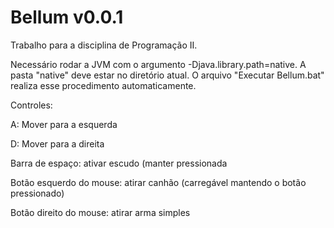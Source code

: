 # Bellum v0.0.1

Trabalho para a disciplina de Programação II.

Necessário rodar a JVM com o argumento -Djava.library.path=native. A pasta "native" deve estar no diretório atual.
O arquivo "Executar Bellum.bat" realiza esse procedimento automaticamente.

Controles:

A: Mover para a esquerda

D: Mover para a direita

Barra de espaço: ativar escudo (manter pressionada

Botão esquerdo do mouse: atirar canhão (carregável mantendo o botão pressionado)

Botão direito do mouse: atirar arma simples
